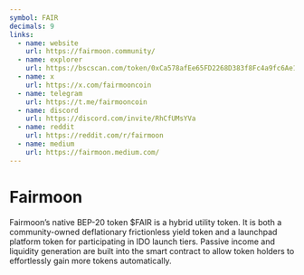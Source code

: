 ```yaml
---
symbol: FAIR
decimals: 9
links:
  - name: website
    url: https://fairmoon.community/
  - name: explorer
    url: https://bscscan.com/token/0xCa578afEe65FD2268D383f8Fc4a9fc6Ae1d2Def0
  - name: x
    url: https://x.com/fairmooncoin
  - name: telegram
    url: https://t.me/fairmooncoin
  - name: discord
    url: https://discord.com/invite/RhCfUMsYVa
  - name: reddit
    url: https://reddit.com/r/fairmoon
  - name: medium
    url: https://fairmoon.medium.com/
---
```


# Fairmoon

Fairmoon’s native BEP-20 token $FAIR is a hybrid utility token. It is both a community-owned deflationary frictionless yield token and a launchpad platform token for participating in IDO launch tiers. Passive income and liquidity generation are built into the smart contract to allow token holders to effortlessly gain more tokens automatically.
